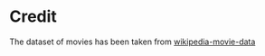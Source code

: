# Credit
The dataset of movies has been taken from [wikipedia-movie-data](https://github.com/prust/wikipedia-movie-data)